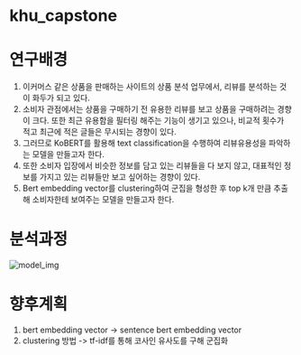 # khu_capstone

# 연구배경
1) 이커머스 같은 상품을 판매하는 사이트의 상품 분석 업무에서, 리뷰를 분석하는 것이 화두가 되고 있다. 
2) 소비자 관점에서는 상품을 구매하기 전 유용한 리뷰를 보고 상품을 구매하려는 경향이 크다. 또한 최근 유용함을 필터링 해주는 기능이 생기고 있으나, 비교적 횟수가 적고 최근에 적은 글들은 무시되는 경향이 있다. 
3) 그러므로 KoBERT를 활용해 text classification을 수행하여 리뷰유용성을 파악하는 모델을 만들고자 한다. 
4) 또한 소비자 입장에서 비슷한 정보를 담고 있는 리뷰들을 다 보지 않고, 대표적인 정보를 가지고 있는 리뷰들만 보고 싶어하는 경향이 있다. 
5) Bert embedding vector를 clustering하여 군집을 형성한 후 top k개 만큼 추출해 소비자한테 보여주는 모델을 만들고자 한다.

# 분석과정
![model_img](https://user-images.githubusercontent.com/57586314/140477467-3afdcacd-bacc-4b04-a60d-a33825b59eb2.png)



# 향후계획
1) bert embedding vector -> sentence bert embedding vector
2) clustering 방법 -> tf-idf를 통해 코사인 유사도를 구해 군집화
